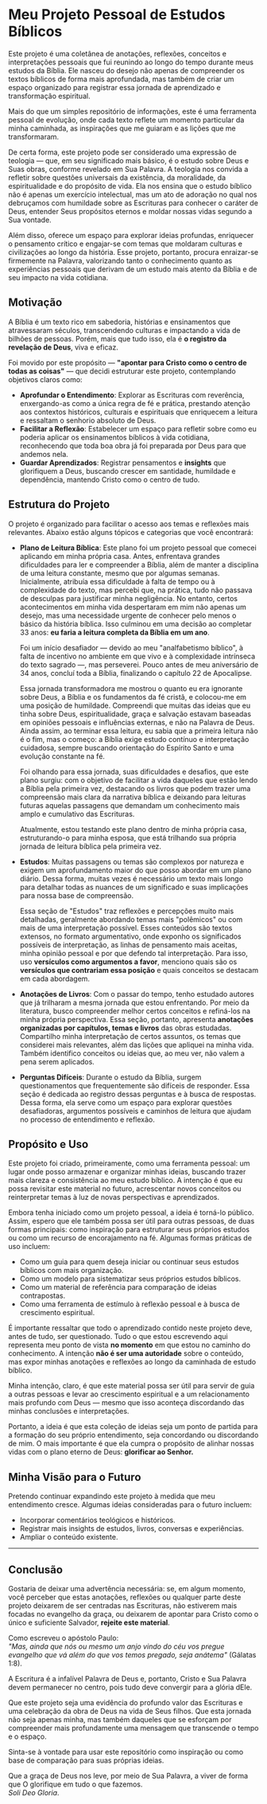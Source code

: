# Meu Projeto Pessoal de Estudos Bíblicos

Este projeto é uma coletânea de anotações, reflexões, conceitos e interpretações pessoais que fui reunindo ao longo do tempo durante meus estudos da Bíblia. Ele nasceu do desejo não apenas de compreender os textos bíblicos de forma mais aprofundada, mas também de criar um espaço organizado para registrar essa jornada de aprendizado e transformação espiritual.

Mais do que um simples repositório de informações, este é uma ferramenta pessoal de evolução, onde cada texto reflete um momento particular da minha caminhada, as inspirações que me guiaram e as lições que me transformaram.

De certa forma, este projeto pode ser considerado uma expressão de teologia — que, em seu significado mais básico, é o estudo sobre Deus e Suas obras, conforme revelado em Sua Palavra. A teologia nos convida a refletir sobre questões universais da existência, da moralidade, da espiritualidade e do propósito de vida. Ela nos ensina que o estudo bíblico não é apenas um exercício intelectual, mas um ato de adoração no qual nos debruçamos com humildade sobre as Escrituras para conhecer o caráter de Deus, entender Seus propósitos eternos e moldar nossas vidas segundo a Sua vontade.

Além disso, oferece um espaço para explorar ideias profundas, enriquecer o pensamento crítico e engajar-se com temas que moldaram culturas e civilizações ao longo da história. Esse projeto, portanto, procura enraizar-se firmemente na Palavra, valorizando tanto o conhecimento quanto as experiências pessoais que derivam de um estudo mais atento da Bíblia e de seu impacto na vida cotidiana.

## Motivação

A Bíblia é um texto rico em sabedoria, histórias e ensinamentos que atravessaram séculos, transcendendo culturas e impactando a vida de bilhões de pessoas. Porém, mais que tudo isso, ela é **o registro da revelação de Deus**, viva e eficaz.

Foi movido por este propósito — **"apontar para Cristo como o centro de todas as coisas"** — que decidi estruturar este projeto, contemplando objetivos claros como:

- **Aprofundar o Entendimento**: Explorar as Escrituras com reverência, enxergando-as como a única regra de fé e prática, prestando atenção aos contextos históricos, culturais e espirituais que enriquecem a leitura e ressaltam o senhorio absoluto de Deus.
- **Facilitar a Reflexão**: Estabelecer um espaço para refletir sobre como eu poderia aplicar os ensinamentos bíblicos à vida cotidiana, reconhecendo que toda boa obra já foi preparada por Deus para que andemos nela.
- **Guardar Aprendizados**: Registrar pensamentos e **insights** que glorifiquem a Deus, buscando crescer em santidade, humildade e dependência, mantendo Cristo como o centro de tudo.


## Estrutura do Projeto

O projeto é organizado para facilitar o acesso aos temas e reflexões mais relevantes. Abaixo estão alguns tópicos e categorias que você encontrará:

- **Plano de Leitura Bíblica**: Este plano foi um projeto pessoal que comecei aplicando em minha própria casa. Antes, enfrentava grandes dificuldades para ler e compreender a Bíblia, além de manter a disciplina de uma leitura constante, mesmo que por algumas semanas. Inicialmente, atribuía essa dificuldade à falta de tempo ou à complexidade do texto, mas percebi que, na prática, tudo não passava de desculpas para justificar minha negligência. No entanto, certos acontecimentos em minha vida despertaram em mim não apenas um desejo, mas uma necessidade urgente de conhecer pelo menos o básico da história bíblica. Isso culminou em uma decisão ao completar 33 anos: **eu faria a leitura completa da Bíblia em um ano**.

  Foi um início desafiador — devido ao meu "analfabetismo bíblico", à falta de incentivo no ambiente em que vivo e à complexidade intrínseca do texto sagrado —, mas perseverei. Pouco antes de meu aniversário de 34 anos, concluí toda a Bíblia, finalizando o capítulo 22 de Apocalipse.

  Essa jornada transformadora me mostrou o quanto eu era ignorante sobre Deus, a Bíblia e os fundamentos da fé cristã, e colocou-me em uma posição de humildade. Compreendi que muitas das ideias que eu tinha sobre Deus, espiritualidade, graça e salvação estavam baseadas em opiniões pessoais e influências externas, e não na Palavra de Deus. Ainda assim, ao terminar essa leitura, eu sabia que a primeira leitura não é o fim, mas o começo: a Bíblia exige estudo contínuo e interpretação cuidadosa, sempre buscando orientação do Espírito Santo e uma evolução constante na fé.

  Foi olhando para essa jornada, suas dificuldades e desafios, que este plano surgiu: com o objetivo de facilitar a vida daqueles que estão lendo a Bíblia pela primeira vez, destacando os livros que podem trazer uma compreensão mais clara da narrativa bíblica e deixando para leituras futuras aquelas passagens que demandam um conhecimento mais amplo e cumulativo das Escrituras.

  Atualmente, estou testando este plano dentro de minha própria casa, estruturando-o para minha esposa, que está trilhando sua própria jornada de leitura bíblica pela primeira vez.

- **Estudos**: Muitas passagens ou temas são complexos por natureza e exigem um aprofundamento maior do que posso abordar em um plano diário. Dessa forma, muitas vezes é necessário um texto mais longo para detalhar todas as nuances de um significado e suas implicações para nossa base de compreensão.

  Essa seção de "Estudos" traz reflexões e percepções muito mais detalhadas, geralmente abordando temas mais "polêmicos" ou com mais de uma interpretação possível. Esses conteúdos são textos extensos, no formato argumentativo, onde exponho os significados possíveis de interpretação, as linhas de pensamento mais aceitas, minha opinião pessoal e por que defendo tal interpretação. Para isso, uso **versículos como argumentos a favor**, menciono quais são os **versículos que contrariam essa posição** e quais conceitos se destacam em cada abordagem.

- **Anotações de Livros**: Com o passar do tempo, tenho estudado autores que já trilharam a mesma jornada que estou enfrentando. Por meio da literatura, busco compreender melhor certos conceitos e refiná-los na minha própria perspectiva. Essa seção, portanto, apresenta **anotações organizadas por capítulos, temas e livros** das obras estudadas. Compartilho minha interpretação de certos assuntos, os temas que considerei mais relevantes, além das lições que apliquei na minha vida. Também identifico conceitos ou ideias que, ao meu ver, não valem a pena serem aplicados.

- **Perguntas Difíceis**: Durante o estudo da Bíblia, surgem questionamentos que frequentemente são difíceis de responder. Essa seção é dedicada ao registro dessas perguntas e à busca de respostas. Dessa forma, ela serve como um espaço para explorar questões desafiadoras, argumentos possíveis e caminhos de leitura que ajudam no processo de entendimento e reflexão.

## Propósito e Uso

Este projeto foi criado, primeiramente, como uma ferramenta pessoal: um lugar onde posso armazenar e organizar minhas ideias, buscando trazer mais clareza e consistência ao meu estudo bíblico. A intenção é que eu possa revisitar este material no futuro, acrescentar novos conceitos ou reinterpretar temas à luz de novas perspectivas e aprendizados.

Embora tenha iniciado como um projeto pessoal, a ideia é torná-lo público. Assim, espero que ele também possa ser útil para outras pessoas, de duas formas principais: como inspiração para estruturar seus próprios estudos ou como um recurso de encorajamento na fé. Algumas formas práticas de uso incluem:

- Como um guia para quem deseja iniciar ou continuar seus estudos bíblicos com mais organização.
- Como um modelo para sistematizar seus próprios estudos bíblicos.
- Como um material de referência para comparação de ideias contrapostas.
- Como uma ferramenta de estímulo à reflexão pessoal e à busca de crescimento espiritual.

É importante ressaltar que todo o aprendizado contido neste projeto deve, antes de tudo, ser questionado. Tudo o que estou escrevendo aqui representa meu ponto de vista **no momento** em que estou no caminho do conhecimento. A intenção **não é ser uma autoridade** sobre o conteúdo, mas expor minhas anotações e reflexões ao longo da caminhada de estudo bíblico.

Minha intenção, claro, é que este material possa ser útil para servir de guia a outras pessoas e levar ao crescimento espiritual e a um relacionamento mais profundo com Deus — mesmo que isso aconteça discordando das minhas conclusões e interpretações.

Portanto, a ideia é que esta coleção de ideias seja um ponto de partida para a formação do seu próprio entendimento, seja concordando ou discordando de mim. O mais importante é que ela cumpra o propósito de alinhar nossas vidas com o plano eterno de Deus: **glorificar ao Senhor.**


## Minha Visão para o Futuro

Pretendo continuar expandindo este projeto à medida que meu entendimento cresce. Algumas ideias consideradas para o futuro incluem:

- Incorporar comentários teológicos e históricos.
- Registrar mais insights de estudos, livros, conversas e experiências.
- Ampliar o conteúdo existente.

---

## Conclusão

Gostaria de deixar uma advertência necessária: se, em algum momento, você perceber que estas anotações, reflexões ou qualquer parte deste projeto deixarem de ser centradas nas Escrituras, não estiverem mais focadas no evangelho da graça, ou deixarem de apontar para Cristo como o único e suficiente Salvador, **rejeite este material**.

Como escreveu o apóstolo Paulo:  
*"Mas, ainda que nós ou mesmo um anjo vindo do céu vos pregue evangelho que vá além do que vos temos pregado, seja anátema"* (Gálatas 1:8).

A Escritura é a infalível Palavra de Deus e, portanto, Cristo e Sua Palavra devem permanecer no centro, pois tudo deve convergir para a glória dEle.

Que este projeto seja uma evidência do profundo valor das Escrituras e uma celebração da obra de Deus na vida de Seus filhos. Que esta jornada não seja apenas minha, mas também daqueles que se esforçam por compreender mais profundamente uma mensagem que transcende o tempo e o espaço.

Sinta-se à vontade para usar este repositório como inspiração ou como base de comparação para suas próprias ideias.

Que a graça de Deus nos leve, por meio de Sua Palavra, a viver de forma que O glorifique em tudo o que fazemos.  
*Soli Deo Gloria*.

